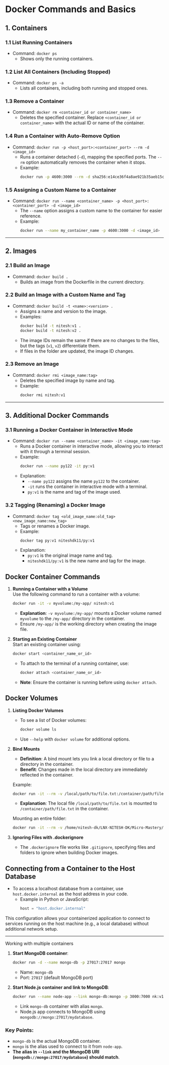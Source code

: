 # Docker Commands and Basics

## 1. Containers

### 1.1 List Running Containers
   - Command: `docker ps`
     - Shows only the running containers.

### 1.2 List All Containers (Including Stopped)
   - Command: `docker ps -a`
     - Lists all containers, including both running and stopped ones.

### 1.3 Remove a Container
   - Command: `docker rm <container_id or container_name>`
     - Deletes the specified container. Replace `<container_id or container_name>` with the actual ID or name of the container.

### 1.4 Run a Container with Auto-Remove Option
   - Command: `docker run -p <host_port>:<container_port> --rm -d <image_id>`
     - Runs a container detached (`-d`), mapping the specified ports. The `--rm` option automatically removes the container when it stops.
     - Example:
       ```bash
       docker run -p 4600:3000 --rm -d sha256:e14ce36f4a8ae921b35aeb15cf861e052bd2a174797d12aee5cc4a8c7587ffb8
       ```

### 1.5 Assigning a Custom Name to a Container
   - Command: `docker run --name <container_name> -p <host_port>:<container_port> -d <image_id>`
     - The `--name` option assigns a custom name to the container for easier reference.
     - Example:
       ```bash
       docker run --name my_container_name -p 4600:3000 -d <image_id>
       ```

---

## 2. Images

### 2.1 Build an Image
   - Command: `docker build .`
     - Builds an image from the Dockerfile in the current directory.

### 2.2 Build an Image with a Custom Name and Tag
   - Command: `docker build -t <name>:<version> .`
     - Assigns a name and version to the image.
     - Examples:
       ```bash
       docker build -t nitesh:v1 .
       docker build -t nitesh:v2 .
       ```
     - The image IDs remain the same if there are no changes to the files, but the tags (`v1`, `v2`) differentiate them.
     - If files in the folder are updated, the image ID changes.

### 2.3 Remove an Image
   - Command: `docker rmi <image_name:tag>`
     - Deletes the specified image by name and tag.
     - Example:
       ```bash
       docker rmi nitesh:v1
       ```

---

## 3. Additional Docker Commands

### 3.1 Running a Docker Container in Interactive Mode
   - Command: `docker run --name <container_name> -it <image_name:tag>`
     - Runs a Docker container in interactive mode, allowing you to interact with it through a terminal session.
     - Example:
       ```bash
       docker run --name py122 -it py:v1
       ```
     - Explanation:
       - `--name py122` assigns the name `py122` to the container.
       - `-it` runs the container in interactive mode with a terminal.
       - `py:v1` is the name and tag of the image used.

### 3.2 Tagging (Renaming) a Docker Image
   - Command: `docker tag <old_image_name:old_tag> <new_image_name:new_tag>`
     - Tags or renames a Docker image.
     - Example:
       ```bash
       docker tag py:v1 niteshdk11/py:v1
       ```
     - Explanation:
       - `py:v1` is the original image name and tag.
       - `niteshdk11/py:v1` is the new name and tag for the image.




## Docker Container Commands

1. **Running a Container with a Volume**  
   Use the following command to run a container with a volume:
   ```bash
   docker run -it -v myvolume:/my-app/ nitesh:v1
   ```
   - **Explanation**: `-v myvolume:/my-app/` mounts a Docker volume named `myvolume` to the `/my-app/` directory in the container.
   - Ensure `/my-app/` is the working directory when creating the image file.

2. **Starting an Existing Container**  
   Start an existing container using:
   ```bash
   docker start <container_name_or_id>
   ```
   - To attach to the terminal of a running container, use:
     ```bash
     docker attach <container_name_or_id>
     ```
   - **Note**: Ensure the container is running before using `docker attach`.

## Docker Volumes

1. **Listing Docker Volumes**
   - To see a list of Docker volumes:
     ```bash
     docker volume ls
     ```
   - Use `--help` with `docker volume` for additional options.

2. **Bind Mounts**
   - **Definition**: A bind mount lets you link a local directory or file to a directory in the container.
   - **Benefit**: Changes made in the local directory are immediately reflected in the container.
   
   Example:
   ```bash
   docker run -it --rm -v /local/path/to/file.txt:/container/path/file.txt nitesh:v1
   ```
   - **Explanation**: The local file `/local/path/to/file.txt` is mounted to `/container/path/file.txt` in the container.

   Mounting an entire folder:
   ```bash
   docker run -it --rm -v /home/nitesh-dk/LNX-NITESH-DK/Micro-Mastery/Docker/:/my-app/ nk:v1
   ```

3. **Ignoring Files with .dockerignore**
   - The `.dockerignore` file works like `.gitignore`, specifying files and folders to ignore when building Docker images.

## Connecting from a Container to the Host Database

- To access a localhost database from a container, use `host.docker.internal` as the host address in your code.
  - Example in Python or JavaScript:
    ```python
    host = "host.docker.internal"
    ```

This configuration allows your containerized application to connect to services running on the host machine (e.g., a local database) without additional network setup.

---


Working with multiple containers 


1. **Start MongoDB container**:
   ```bash
   docker run -d --name mongo-db -p 27017:27017 mongo
   ```
   - Name: `mongo-db`
   - Port: `27017` (default MongoDB port)

2. **Start Node.js container and link to MongoDB**:
   ```bash
   docker run --name node-app --link mongo-db:mongo -p 3000:7000 nk:v1
   ```
   - Link `mongo-db` container with alias `mongo`.
   - Node.js app connects to MongoDB using `mongodb://mongo:27017/mydatabase`.

### Key Points:
- `mongo-db` is the actual MongoDB container.
- `mongo` is the alias used to connect to it from `node-app`.
- **The alias in `--link` and the MongoDB URI (`mongodb://mongo:27017/mydatabase`) should match**.